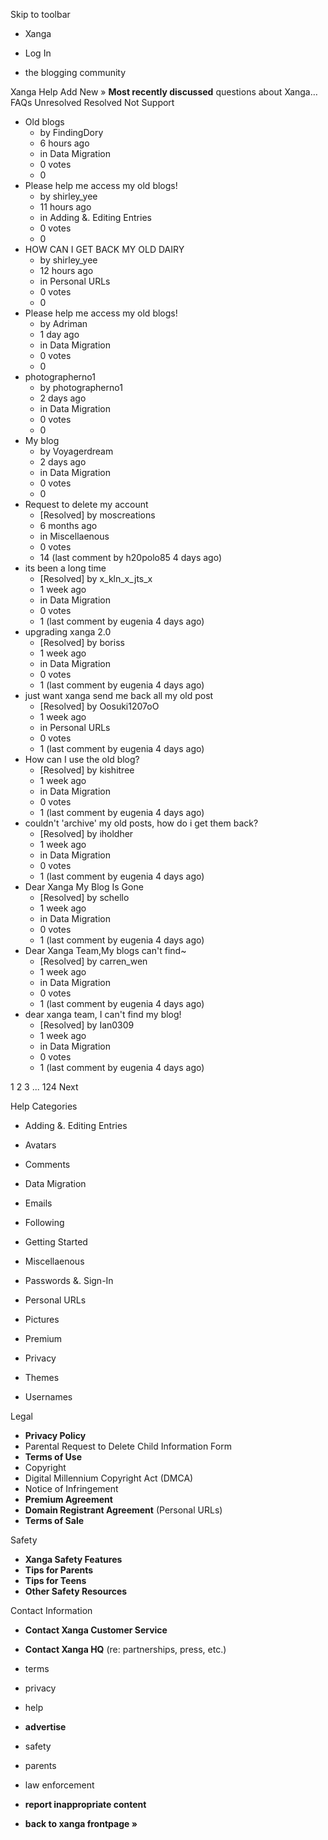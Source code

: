 Skip to toolbar

*   Xanga

*   Log In

*   the blogging community

Xanga Help Add New » **Most recently discussed** questions about Xanga… FAQs Unresolved Resolved Not Support

*   Old blogs
    *   by FindingDory
    *   6 hours ago
    *   in Data Migration
    *   0 votes
    *   0
*   Please help me access my old blogs!
    *   by shirley\_yee
    *   11 hours ago
    *   in Adding &. Editing Entries
    *   0 votes
    *   0
*   HOW CAN I GET BACK MY OLD DAIRY
    *   by shirley\_yee
    *   12 hours ago
    *   in Personal URLs
    *   0 votes
    *   0
*   Please help me access my old blogs!
    *   by Adriman
    *   1 day ago
    *   in Data Migration
    *   0 votes
    *   0
*   photographerno1
    *   by photographerno1
    *   2 days ago
    *   in Data Migration
    *   0 votes
    *   0
*   My blog
    *   by Voyagerdream
    *   2 days ago
    *   in Data Migration
    *   0 votes
    *   0
*   Request to delete my account
    *   \[Resolved\] by moscreations
    *   6 months ago
    *   in Miscellaenous
    *   0 votes
    *   14 (last comment by h20polo85 4 days ago)
*   its been a long time
    *   \[Resolved\] by x\_kln\_x\_jts\_x
    *   1 week ago
    *   in Data Migration
    *   0 votes
    *   1 (last comment by eugenia 4 days ago)
*   upgrading xanga 2.0
    *   \[Resolved\] by boriss
    *   1 week ago
    *   in Data Migration
    *   0 votes
    *   1 (last comment by eugenia 4 days ago)
*   just want xanga send me back all my old post
    *   \[Resolved\] by Oosuki1207oO
    *   1 week ago
    *   in Personal URLs
    *   0 votes
    *   1 (last comment by eugenia 4 days ago)
*   How can I use the old blog?
    *   \[Resolved\] by kishitree
    *   1 week ago
    *   in Data Migration
    *   0 votes
    *   1 (last comment by eugenia 4 days ago)
*   couldn't 'archive' my old posts, how do i get them back?
    *   \[Resolved\] by iholdher
    *   1 week ago
    *   in Data Migration
    *   0 votes
    *   1 (last comment by eugenia 4 days ago)
*   Dear Xanga My Blog Is Gone
    *   \[Resolved\] by schello
    *   1 week ago
    *   in Data Migration
    *   0 votes
    *   1 (last comment by eugenia 4 days ago)
*   Dear Xanga Team,My blogs can't find~
    *   \[Resolved\] by carren\_wen
    *   1 week ago
    *   in Data Migration
    *   0 votes
    *   1 (last comment by eugenia 4 days ago)
*   dear xanga team, I can't find my blog!
    *   \[Resolved\] by Ian0309
    *   1 week ago
    *   in Data Migration
    *   0 votes
    *   1 (last comment by eugenia 4 days ago)

1 2 3 ... 124 Next

Help Categories

*   Adding &. Editing Entries
*   Avatars
*   Comments
*   Data Migration
*   Emails
*   Following
*   Getting Started
*   Miscellaenous

*   Passwords &. Sign-In
*   Personal URLs
*   Pictures
*   Premium
*   Privacy
*   Themes
*   Usernames

Legal

*   **Privacy Policy**
*   Parental Request to Delete Child Information Form
*   **Terms of Use**
*   Copyright
*   Digital Millennium Copyright Act (DMCA)
*   Notice of Infringement
*   **Premium Agreement**
*   **Domain Registrant Agreement** (Personal URLs)
*   **Terms of Sale**

Safety

*   **Xanga Safety Features**
*   **Tips for Parents**
*   **Tips for Teens**
*   **Other Safety Resources**

Contact Information

*   **Contact Xanga Customer Service**
*   **Contact Xanga HQ** (re: partnerships, press, etc.)

*   terms
*   privacy
*   help
*   **advertise**

*   safety
*   parents
*   law enforcement
*   **report inappropriate content**

*   **back to xanga frontpage »**